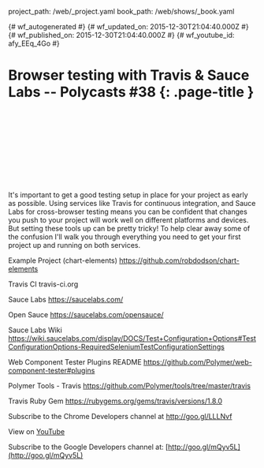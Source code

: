 project_path: /web/_project.yaml
book_path: /web/shows/_book.yaml

{# wf_autogenerated #}
{# wf_updated_on: 2015-12-30T21:04:40.000Z #}
{# wf_published_on: 2015-12-30T21:04:40.000Z #}
{# wf_youtube_id: afy_EEq_4Go #}

# Browser testing with Travis &amp; Sauce Labs -- Polycasts #38 {: .page-title }


<div class="video-wrapper">
  <iframe class="devsite-embedded-youtube-video" data-video-id="afy_EEq_4Go"
          data-autohide="1" data-showinfo="0" frameborder="0" allowfullscreen>
  </iframe>
</div>

It&#x27;s important to get a good testing setup in place for your project as early as possible. Using services like Travis for continuous integration, and Sauce Labs for cross-browser testing means you can be confident that changes you push to your project will work well on different platforms and devices. But setting these tools up can be pretty tricky! To help clear away some of the confusion I&#x27;ll walk you through everything you need to get your first project up and running on both services.

Example Project (chart-elements)
https://github.com/robdodson/chart-elements

Travis CI
travis-ci.org

Sauce Labs
https://saucelabs.com/

Open Sauce
https://saucelabs.com/opensauce/

Sauce Labs Wiki
https://wiki.saucelabs.com/display/DOCS/Test+Configuration+Options#TestConfigurationOptions-RequiredSeleniumTestConfigurationSettings

Web Component Tester Plugins README
https://github.com/Polymer/web-component-tester#plugins

Polymer Tools - Travis
https://github.com/Polymer/tools/tree/master/travis

Travis Ruby Gem
https://rubygems.org/gems/travis/versions/1.8.0

Subscribe to the Chrome Developers channel at http://goo.gl/LLLNvf

View on [YouTube](https://youtu.be/afy_EEq_4Go)

Subscribe to the Google Developers channel at: [http://goo.gl/mQyv5L](http://goo.gl/mQyv5L)
